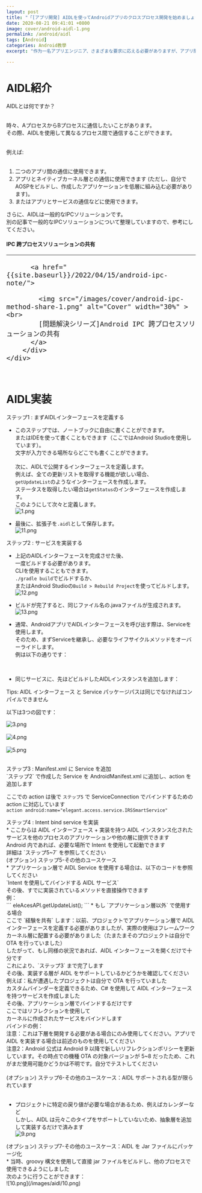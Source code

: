 ```yaml
---
layout: post
title: "「[アプリ開発] AIDLを使ってAndroidアプリのクロスプロセス開発を始めましょう！」"
date: 2020-08-21 09:41:01 +0800
image: cover/android-aidl-1.png
permalink: /android/aidl
tags: [Android]
categories: Android教學
excerpt: "作为一名アプリエンジニア、さまざまな要求に応える必要がありますが、アプリ間でプロセスをまたいでコミュニケーションを取る必要がある場合、どうすればよいでしょうか？"

---
```


<h1 class="c-border-main-title">AIDL紹介</h1>
<div class="c-border-content-title-4">AIDLとは何ですか？<br></div><br>

時々、AプロセスからBプロセスに通信したいことがあります。<br>
その際、AIDLを使用して異なるプロセス間で通信することができます。<br><br>
<div class="c-border-content-title-4">例えば:<br></div><br>

1. 二つのアプリ間の通信に使用できます。<br>
2. アプリとネイティブカーネル層との通信に使用できます (ただし、自分でAOSPをビルドし、作成したアプリケーションを低層に組み込む必要があります)。<br>
3. またはアプリとサービスの通信などに使用できます。<br>

さらに、AIDLは一般的なIPCソリューションです。<br>
別の記事で一般的なIPCソリューションについて整理していますので、参考にしてください。<br>

<div class="card py-4 h-100">
    <div class="card-body text-center">
        <i class="fas fa-map-marked-alt text-primary mb-2"></i>
        <h4 class="text-uppercase m-0">IPC 跨プロセスソリューションの共有</h4>
        <hr class="my-4 mx-auto" />
        <div style="font-size: 1.5em;">

          <a href="{{site.baseurl}}/2022/04/15/android-ipc-note/">

            <img src="/images/cover/android-ipc-method-share-1.png" alt="Cover" width="30%" ><br>
            [問題解決シリーズ]Android IPC 跨プロセスソリューションの共有
          </a>
        </div>
    </div>
</div>
<br>
<h1 class="c-border-main-title">AIDL実装</h1>

<div class="c-border-content-title-1">ステップ1 : まずAIDLインターフェースを定義する <br></div>

* このステップでは、ノートブックに自由に書くことができます。<br>
  またはIDEを使って書くこともできます（ここではAndroid Studioを使用しています）。<br>
  文字が入力できる場所ならどこでも書くことができます。<br><br>
  次に、AIDLで公開するインターフェースを定義します。<br>
  例えば、全ての更新リストを取得する機能が欲しい場合、<br>
  `getUpdateList`のようなインターフェースを作成します。<br>
  ステータスを取得したい場合は`getStatus`のインターフェースを作成します。<br>
  このようにして次々と定義します。<br>
  ![1.png](/images/aidl/1.png)<br>


* 最後に、拡張子を`.aidl`として保存します。<br>
 ![11.png](/images/aidl/11.png)<br>

<div class="c-border-content-title-1">ステップ2 : サービスを実装する<br></div>

* 上記のAIDLインターフェースを完成させた後、<br>
  一度ビルドする必要があります。<br>
  CLIを使用することもできます。<br>
  `./gradle build`でビルドするか、<br>
  またはAndroid Studioの`Build > Rebuild Project`を使ってビルドします。<br>
  ![12.png](/images/aidl/12.png)<br>


* ビルドが完了すると、同じファイル名の.javaファイルが生成されます。<br>
  ![13.png](/images/aidl/13.png)<br>

* 通常、AndroidアプリでAIDLインターフェースを呼び出す際は、Serviceを使用します。<br>
  そのため、まずServiceを継承し、必要なライフサイクルメソッドをオーバーライドします。<br>
  例は以下の通りです：<br>
  <script src="https://gist.github.com/KuanChunChen/7f7cbef82fc784a8d44544bf5cbaf55b.js"></script><br>

* 同じサービスに、先ほどビルドしたAIDLインスタンスを追加します：<br>
<script src="https://gist.github.com/KuanChunChen/d7bdc13de183beebcda4add00ecf8458.js"></script>

<div class="c-border-content-title-4">Tips: AIDL インターフェース と Service パッケージパスは同じでなければコンパイルできません</div>

以下は3つの図です：<br>

![3.png](/images/aidl/3.png)<br><br>
![4.png](/images/aidl/4.png)<br><br>
![5.png](/images/aidl/5.png)<br><br>
<div class="c-border-content-title-1">ステップ3 : Manifest.xml に Service を追加<br></div>
`ステップ2` で作成した Service を AndroidManifest.xml に追加し、action を追加します<br>
<script src="https://gist.github.com/KuanChunChen/873470afaa8317265c25ac02fc8832b3.js"></script>

ここでの action は後で `ステップ5` で ServiceConnection でバインドするための action に対応しています<br>
`action android:name="elegant.access.service.IRSSmartService"`

<div class="c-border-content-title-1">ステップ4 : Intent bind service を実装<br></div>
* ここからは AIDL インターフェース + 実装を持つ AIDL インスタンス化されたサービスを他のプロセスのアプリケーションや他の層に提供できます<br>
Android 内であれば、必要な場所で Intent を使用して起動できます<br>
詳細は `ステップ5~7` を参照してください<br>


<div class="c-border-content-title-1">(オプション) ステップ5-その他のユースケース<br></div>
* アプリケーション層で AIDL Service を使用する場合は、以下のコードを参照してください<br>
`Intent を使用してバインドする AIDL サービス`<br>
<script src="https://gist.github.com/KuanChunChen/ab90b84bcdc96f98ec498045b68c57e5.js"></script>
その後、すでに実装されているメソッドを直接操作できます<br>
例：<br>
```
eleAcesAPI.getUpdateList();
```
* もし `アプリケーション層以外` で使用する場合<br>
ここで `経験を共有` します：以前、プロジェクトでアプリケーション層で AIDL インターフェースを定義する必要がありましたが、実際の使用はフレームワークカーネル層に配置する必要がありました（たまたまそのプロジェクトは自分で OTA を行っていました）<br>
したがって、もし同様の状況であれば、AIDL インターフェースを開くだけで十分です<br>
これにより、`ステップ3` まで完了します<br>
その後、実装する層が AIDL をサポートしているかどうかを確認してください<br>
例えば：私が遭遇したプロジェクトは自分で OTA を行っていました<br>
カスタムバインダーを定義できるため、C# を使用して AIDL インターフェースを持つサービスを作成しました<br>
その後、アプリケーション層でバインドするだけです<br>
ここではリフレクションを使用して<br>
カーネルに作成されたサービスをバインドします<br>
バインドの例：<br>
<script src="https://gist.github.com/KuanChunChen/364a1289647d7676a7b51e35d21c4899.js"></script>

<div class="c-border-content-title-4">注意：これは下層を開発する必要がある場合にのみ使用してください。アプリで AIDL を実装する場合は前述のものを使用してください</div>
<div class="c-border-content-title-4">注意2：Android 公式は Android 9 以降で新しいリフレクションポリシーを更新しています。その時点での機種 OTA の対象バージョンが 5~8 だったため、これがまだ使用可能かどうかは不明です。自分でテストしてください</div><br>


<div class="c-border-content-title-1">(オプション) ステップ6-その他のユースケース：AIDL サポートされる型が限られています</div><br>

* プロジェクトに特定の戻り値が必要な場合があるため、例えばカレンダーなど<br>
しかし、AIDL は元々このタイプをサポートしていないため、抽象層を追加して実装するだけで済みます<br>
![9.png](/images/aidl/9.png)

<div class="c-border-content-title-1">(オプション) ステップ7-その他のユースケース：AIDL を Jar ファイルにパッケージ化<br></div>
* 当時、groovy 構文を使用して直接 jar ファイルをビルドし、他のプロセスで使用できるようにしました<br>
次のように行うことができます：<br>
![10.png](/images/aidl/10.png)
